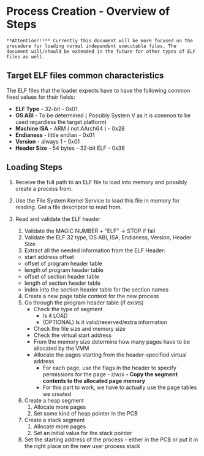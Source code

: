 # Process Creation - Overview of Steps


    **Attention!!!** Currently this document will be more focused on the procedure for loading normal independent executable files. The document will/should be extended in the future for other types of ELF files as well.

## Target ELF files common characteristics

The ELF files that the loader expects have to have the following common fixed values for their fields:

- **ELF Type**      - 32-bit                - 0x01
- **OS ABI**        - To be determined ( Possibly System V as it is common to be used regardless the target platform)
- **Machine ISA**   - ARM ( not AArch64 )   - 0x28
- **Endianess**     - little endian         - 0x01
- **Version**       - always 1              - 0x01
- **Header Size**   - 54 bytes - 32-bit ELF - 0x36


## Loading Steps

1. Receive the full path to an ELF file to load into memory and possibly create a process from.
       
2. Use the File System Kernel Service to load this file in memory for reading. Get a file descriptor to read from.
       
3. Read and validate the ELF header

    1. Validate the MAGIC NUMBER + “ELF” -> STOP if fail
    2. Validate the ELF 32 type, OS ABI, ISA, Endianess, Version, Header Size
    3. Extract all the needed information from the ELF Header:
	- start address offset
	- offset of program header table
	- length of program header table
	- offset of section header table
	- length of section header table
	- index into the section header table for the section names 
    4. Create a new page table context for the new process
    5. Go through the program header table (if exists)
        - Check the type of segment
          - Is it LOAD
          - (OPTIONAL) Is it valid/reserved/extra information 
        - Check the file size and memory size
        - Check the virtual start address
        - From the memory size determine how many pages have to be allocated by the VMM
        - Allocate the pages starting from the header-specified virtual address
            - For each page, use the flags in the header to specify permissions for the page - r/w/x
        **- Copy the segment contents to the allocated page memory**
          - For this part to work, we have to actually use the page tables we created
    6.  Create a heap segment
        1.  Allocate more pages 
        2.  Set some kind of heap pointer in the PCB
    7.  Create a stack segment 
        1.  Allocate more pages
        2.  Set an initial value for the stack pointer
    8.  Set the starting address of the process - either in the PCB or put it in the right place on the new user process stack 